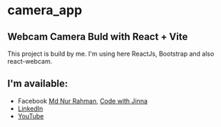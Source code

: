 # camera_app

## Webcam Camera Buld with React + Vite

This project is build by me. I'm using here ReactJs, Bootstrap and also react-webcam.

## I'm available:

- Facebook [Md Nur Rahman](https://web.facebook.com/jinna.jinna.7509/), [Code with Jinna](https://web.facebook.com/profile.php?id=61573133143759)
- [LinkedIn](https://www.linkedin.com/in/jinna89)
- [YouTube](https://www.youtube.com/@Jinna_89)

